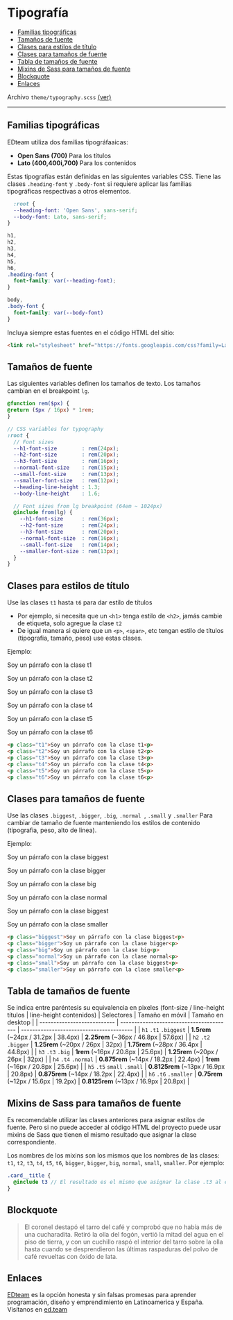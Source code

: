 # Tipografía
<!-- TOC -->

- [Familias tipográficas](#familias-tipogr%C3%A1ficas)
- [Tamaños de fuente](#tama%C3%B1os-de-fuente)
- [Clases para estilos de título](#clases-para-estilos-de-t%C3%ADtulo)
- [Clases para tamaños de fuente](#clases-para-tama%C3%B1os-de-fuente)
- [Tabla de tamaños de fuente](#tabla-de-tama%C3%B1os-de-fuente)
- [Mixins de Sass para tamaños de fuente](#mixins-de-sass-para-tama%C3%B1os-de-fuente)
- [Blockquote](#blockquote)
- [Enlaces](#enlaces)

<!-- /TOC -->

Archivo `theme/typography.scss` [(ver)](https://github.com/escueladigital/EDteam-StyleGuides/blob/master/dev/scss/theme/_typography.scss)

---

<a id="markdown-familias-tipográficas" name="familias-tipográficas"></a>
## Familias tipográficas

EDteam utiliza dos familias tipográfaaicas:

* **Open Sans (700)** Para los títulos
* **Lato (400,400i,700)** Para los contenidos

Estas tipografías están definidas en las siguientes variables CSS. Tiene las clases `.heading-font` y `.body-font` si requiere aplicar las familias tipográficas respectivas a otros elementos.

```css
  :root {
  --heading-font: 'Open Sans', sans-serif;
  --body-font: Lato, sans-serif;
}

h1,
h2,
h3,
h4,
h5,
h6,
.heading-font {
  font-family: var(--heading-font);
}

body,
.body-font {
  font-family: var(--body-font)
}
```

Incluya siempre estas fuentes en el código HTML del sitio:

```html
<link rel="stylesheet" href="https://fonts.googleapis.com/css?family=Lato:400,400i,700|Open+Sans:700">
```

<a id="markdown-tamaños-de-fuente" name="tamaños-de-fuente"></a>
## Tamaños de fuente

Las siguientes variables definen los tamaños de texto. Los tamaños cambian en el breakpoint `lg`.

```scss
@function rem($px) {
@return ($px / 16px) * 1rem;
}

// CSS variables for typography
:root {
  // Font sizes
  --h1-font-size        : rem(24px);
  --h2-font-size        : rem(20px);
  --h3-font-size        : rem(16px);
  --normal-font-size    : rem(15px);
  --small-font-size     : rem(13px);
  --smaller-font-size   : rem(12px);
  --heading-line-height : 1.3;
  --body-line-height    : 1.6;

  // Font sizes from lg breakpoint (64em ~ 1024px)
  @include from(lg) {
    --h1-font-size      : rem(36px);
    --h2-font-size      : rem(24px);
    --h3-font-size      : rem(20px);
    --normal-font-size  : rem(16px);
    --small-font-size   : rem(14px);
    --smaller-font-size : rem(13px);
  }
}
```

<a id="markdown-clases-para-estilos-de-título" name="clases-para-estilos-de-título"></a>
## Clases para estilos de título

Use las clases `t1` hasta `t6` para dar estilo de títulos
* Por ejemplo, si necesita que un `<h1>` tenga estilo de `<h2>`, jamás cambie de etiqueta, solo agregue la clase `t2`
* De igual manera si quiere que un `<p>`, `<span>`, etc tengan estilo de títulos (tipografia, tamaño, peso) use estas clases.

Ejemplo:

<p class="t1">Soy un párrafo con la clase t1<p>
<p class="t2">Soy un párrafo con la clase t2<p>
<p class="t3">Soy un párrafo con la clase t3<p>
<p class="t4">Soy un párrafo con la clase t4<p>
<p class="t5">Soy un párrafo con la clase t5<p>
<p class="t6">Soy un párrafo con la clase t6<p>

```html
<p class="t1">Soy un párrafo con la clase t1<p>
<p class="t2">Soy un párrafo con la clase t2<p>
<p class="t3">Soy un párrafo con la clase t3<p>
<p class="t4">Soy un párrafo con la clase t4<p>
<p class="t5">Soy un párrafo con la clase t5<p>
<p class="t6">Soy un párrafo con la clase t6<p>
```


<a id="markdown-clases-para-tamaños-de-fuente" name="clases-para-tamaños-de-fuente"></a>
## Clases para tamaños de fuente

Use las clases `.biggest`, `.bigger`, `.big`, `.normal `, `.small` y `.smaller` Para cambiar de tamaño de fuente manteniendo los estilos de contenido (tipografia, peso, alto de linea).

Ejemplo:

<p class="biggest">Soy un párrafo con la clase biggest<p>
<p class="bigger">Soy un párrafo con la clase bigger<p>
<p class="big">Soy un párrafo con la clase big<p>
<p class="normal">Soy un párrafo con la clase normal<p>
<p class="small">Soy un párrafo con la clase biggest<p>
<p class="smaller">Soy un párrafo con la clase smaller<p>

```html
<p class="biggest">Soy un párrafo con la clase biggest<p>
<p class="bigger">Soy un párrafo con la clase bigger<p>
<p class="big">Soy un párrafo con la clase big<p>
<p class="normal">Soy un párrafo con la clase normal<p>
<p class="small">Soy un párrafo con la clase biggest<p>
<p class="smaller">Soy un párrafo con la clase smaller<p>
```

<a id="markdown-tabla-de-tamaños-de-fuente" name="tabla-de-tamaños-de-fuente"></a>
## Tabla de tamaños de fuente
Se indica entre paréntesis su equivalencia en pixeles (font-size / line-height títulos | line-height contenidos)
| Selectores                  | Tamaño en móvil                          | Tamaño en desktop                        |
| --------------------------- | ---------------------------------------- | ---------------------------------------- |
| `h1` `.t1` `.biggest`       | **1.5rem** (~24px / 31.2px \| 38.4px)    | **2.25rem** (~36px / 46.8px \| 57.6px)   |
| `h2` `.t2` `.bigger`        | **1.25rem** (~20px / 26px \| 32px)       | **1.75rem** (~28px / 36.4px \| 44.8px)   |
| `h3` `.t3` `.big`           | **1rem** (~16px / 20.8px \| 25.6px)      | **1.25rem** (~20px / 26px \| 32px)       |
| `h4` `.t4` `.normal`        | **0.875rem** (~14px / 18.2px \| 22.4px)  | **1rem** (~16px / 20.8px \| 25.6px)      |
| `h5` `.t5` `small` `.small` | **0.8125rem** (~13px / 16.9px \| 20.8px) | **0.875rem** (~14px / 18.2px \| 22.4px)  |
| `h6` `.t6` `.smaller`       | **0.75rem** (~12px / 15.6px \| 19.2px)   | **0.8125rem** (~13px / 16.9px \| 20.8px) |

<a id="markdown-mixins-de-sass-para-tamaños-de-fuente" name="mixins-de-sass-para-tamaños-de-fuente"></a>
## Mixins de Sass para tamaños de fuente

Es recomendable utilizar las clases anteriores para asignar estilos de fuente. Pero si no puede acceder al código HTML del proyecto puede usar mixins de Sass que tienen el mismo resultado que asignar la clase correspondiente.

Los nombres de los mixins son los mismos que los nombres de las clases: `t1`, `t2`, `t3`, `t4`, `t5`, `t6`, `bigger`, `bigger`, `big`, `normal`, `small`, `smaller`. Por ejemplo:

```scss
.card__title {
  @include t3 // El resultado es el mismo que asignar la clase .t3 al elemento .card__title
}
```


<a id="markdown-blockquote" name="blockquote"></a>
## Blockquote

> El coronel destapó el tarro del café y comprobó que no había más de una cucharadita. Retiró la olla del fogón, vertió la mitad del agua en el piso de tierra, y con un cuchillo raspó el interior del tarro sobre la olla hasta cuando se desprendieron las últimas raspaduras del polvo de café revueltas con óxido de lata.

<a id="markdown-enlaces" name="enlaces"></a>
## Enlaces
<a href="https://ed.team" target="_blank">EDteam</a> es la opción honesta y sin falsas promesas para aprender programación, diseño y emprendimiento en Latinoamerica y España. Visítanos en <a href="https://ed.team" target="_blank">ed.team</a>
